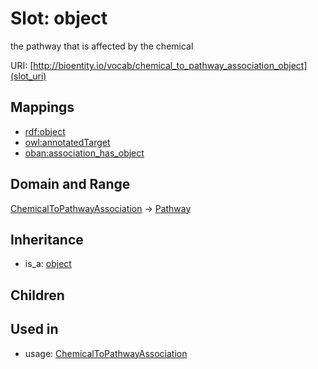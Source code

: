 # Slot: object


the pathway that is affected by the chemical

URI: [http://bioentity.io/vocab/chemical_to_pathway_association_object](slot_uri)
## Mappings

 * [rdf:object](http://purl.obolibrary.org/obo/rdf_object)
 * [owl:annotatedTarget](http://purl.obolibrary.org/obo/owl_annotatedTarget)
 * [oban:association_has_object](http://purl.obolibrary.org/obo/oban_association_has_object)
## Domain and Range

[ChemicalToPathwayAssociation](ChemicalToPathwayAssociation.md) -> [Pathway](Pathway.md)
## Inheritance

 *  is_a: [object](object.md)
## Children

## Used in

 *  usage: [ChemicalToPathwayAssociation](ChemicalToPathwayAssociation.md)
